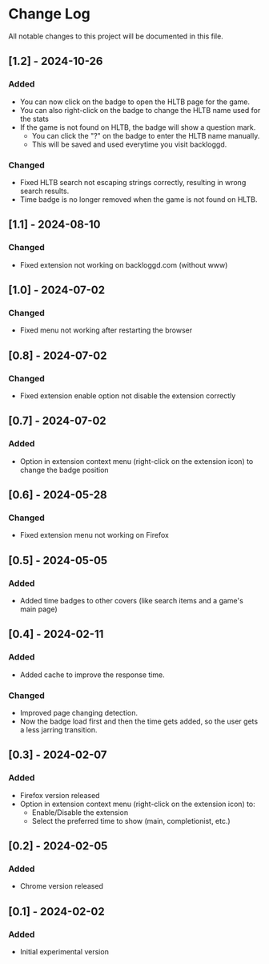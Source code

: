 # Change Log

All notable changes to this project will be documented in this file.

## [1.2] - 2024-10-26

### Added

- You can now click on the badge to open the HLTB page for the game.
- You can also right-click on the badge to change the HLTB name used for the stats
- If the game is not found on HLTB, the badge will show a question mark.
    - You can click the "?" on the badge to enter the HLTB name manually.
    - This will be saved and used everytime you visit backloggd.

### Changed

- Fixed HLTB search not escaping strings correctly, resulting in wrong search results.
- Time badge is no longer removed when the game is not found on HLTB.

## [1.1] - 2024-08-10

### Changed

- Fixed extension not working on backloggd.com (without www)

## [1.0] - 2024-07-02

### Changed

- Fixed menu not working after restarting the browser

## [0.8] - 2024-07-02

### Changed

- Fixed extension enable option not disable the extension correctly

## [0.7] - 2024-07-02

### Added

- Option in extension context menu (right-click on the extension icon) to change the badge position

## [0.6] - 2024-05-28

### Changed

- Fixed extension menu not working on Firefox

## [0.5] - 2024-05-05

### Added

- Added time badges to other covers (like search items and a game's main page)

## [0.4] - 2024-02-11

### Added

- Added cache to improve the response time.

### Changed

- Improved page changing detection.
- Now the badge load first and then the time gets added, so the user gets a less jarring transition.

## [0.3] - 2024-02-07

### Added

- Firefox version released
- Option in extension context menu (right-click on the extension icon) to:
    - Enable/Disable the extension
    - Select the preferred time to show (main, completionist, etc.)

## [0.2] - 2024-02-05

### Added

- Chrome version released

## [0.1] - 2024-02-02

### Added

- Initial experimental version




